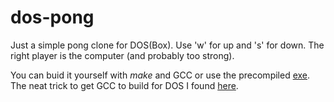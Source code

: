 # dos-pong
Just a simple pong clone for DOS(Box). Use 'w' for up and 's' for down. The right player is the computer (and probably too strong).

You can buid it yourself with *make* and GCC or use the precompiled [exe](https://github.com/leafar-tb/dos-pong/raw/master/pong.exe).
The neat trick to get GCC to build for DOS I found [here](http://nullprogram.com/blog/2014/12/09/).
